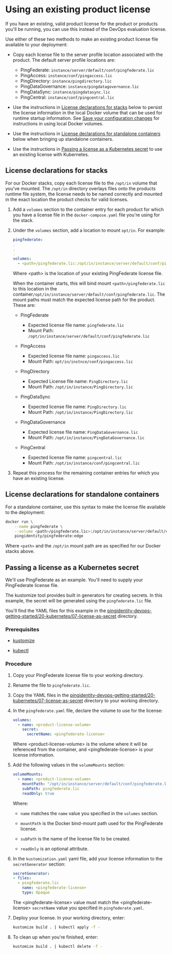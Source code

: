 # Using an existing product license

If you have an existing, valid product license for the product or products you'll be running, you can use this instead of the DevOps evaluation license. 

Use either of these two methods to make an existing product license file available to your deployment:

* Copy each license file to the server profile location associated with the product. The default server profile locations are:
  - PingFederate: `instance/server/default/conf/pingfederate.lic`
  - PingAccess: `instance/conf/pingaccess.lic`
  - PingDirectory: `instance/pingdirectory.lic`
  - PingDataGovernance: `instance/pingdatagovernance.lic`
  - PingDataSync: `instance/pingdatasync.lic`
  - PingCentral: `instance/conf/pingcentral.lic`

* Use the instructions in [License declarations for stacks](#stacksLic) below to persist the license information in the local Docker volume that can be used for runtime startup information. See [Save your configuration changes](saveConfigs.md) for instructions in using local Docker volumes.

* Use the instructions in [License declarations for standalone containers](#standaloneLic) below when bringing up standalone containers.

* Use the instructions in [Passing a license as a Kubernetes secret](#k8sLic) to use an existing license with Kubernetes.

<a name="stacksLic"></a>
## License declarations for stacks

For our Docker stacks, copy each license file to the `/opt/in` volume that you've mounted. The `/opt/in` directory overlays files onto the products runtime file system, the license needs to be named correctly and mounted in the exact location the product checks for valid licenses.

 1. Add a `volumes` section to the container entry for each product for which you have a license file in the `docker-compose.yaml` file you're using for the stack.
 2. Under the `volumes` section, add a location to mount `opt/in`. For example:

    ```yaml
    pingfederate:
    .
    .
    .
    volumes:
      - <path>/pingfederate.lic:/opt/in/instance/server/default/conf/pingfederate.lic
    ```

    Where \<path> is the location of your existing PingFederate license file.

    When the container starts, this will bind mount `<path>/pingfederate.lic` to this location in the container`/opt/in/instance/server/default/conf/pingfederate.lic`. The mount paths must match the expected license path for the product. These are:

    * PingFederate
      - Expected license file name: `pingfederate.lic`
      - Mount Path: `/opt/in/instance/server/default/conf/pingfederate.lic`

    * PingAccess
      - Expected license file name: `pingaccess.lic`
      - Mount Path: `opt/in/instnce/conf/pingaccess.lic`

    * PingDirectory
      - Expected License file name: `PingDirectory.lic`
      - Mount Path: `/opt/in/instance/PingDirectory.lic`

    * PingDataSync
      - Expected license file name: `PingDirectory.lic`
      - Mount Path: `/opt/in/instance/PingDirectory.lic`

    * PingDataGovernance
      - Expected license file name: `PingDataGovernance.lic`
      - Mount Path: `/opt/in/instance/PingDataGovernance.lic`

    * PingCentral
      - Expected license file name: `pingcentral.lic`
      - Mount Path: `/opt/in/instance/conf/pingcentral.lic`

 3. Repeat this process for the remaining container entries for which you have an existing license.

<a name="standaloneLic"></a>
## License declarations for standalone containers

For a standalone container, use this syntax to make the license file available to the deployment:

   ```bash
   docker run \
       --name pingfederate \
       --volume <path>/pingfederate.lic>:/opt/in/instance/server/default/conf/pingfederate.lic
       pingidentity/pingfederate:edge
   ```

   Where `<path>` and the `/opt/in` mount path are as specified for our Docker stacks above.

<a name="k8sLic"></a>
## Passing a license as a Kubernetes secret

We'll use PingFederate as an example. You'll need to supply your PingFederate license file.

The kustomize tool provides built in generators for creating secrets. In this example, the secret will be generated using the `pingfederate.lic` file.

You'll find the YAML files for this example in the [pingidentity-devops-getting-started/20-kubernetes/07-license-as-secret](../20-kubernetes/07-license-as-secret/) directory.

### Prerequisites

* [kustomize](https://kustomize.io/)

* [kubectl](https://kubernetes.io/docs/tasks/tools/install-kubectl/) 

### Procedure

1. Copy your PingFederate license file to your working directory.

2. Rename the file to `pingfederate.lic`.

3. Copy the YAML files in the [pingidentity-devops-getting-started/20-kubernetes/07-license-as-secret](../20-kubernetes/07-license-as-secret/) directory to your working directory. 

4. In the `pingfederate.yaml` file, declare the volume to use for the license: 
   
   ```yaml
   volumes:
     - name: <product-license-volume>
       secret:
         secretName: <pingfederate-license>
   ```   

   Where \<product-license-volume> is the volume where it will be referenced from the container, and \<pingfederate-license> is your license information. 

5. Add the following values in the `volumeMounts` section:

   ```yaml
   volumeMounts:
     - name: <product-license-volume>
       mountPath: "/opt/in/instance/server/default/conf/pingfederate.lic"
       subPath: pingfederate.lic
       readOnly: true
   ```

   Where:

     * `name` matches the `name` value you specified in the `volumes` section.
    
     * `mountPath` is the Docker bind-mount path used for the PingFederate license.
    
     * `subPath` is the name of the license file to be created.
    
     * `readOnly` is an optional attribute.

6. In the `kustomization.yaml` yaml file, add your license information to the `secretGenerator` section:

   ```yaml
   secretGenerator:
   - files:
     - pingfederate.lic
       name: <pingfederate-license>
       type: Opaque
   ```

   The \<pingfederate-license> value must match the \<pingfederate-license> `secretName` value you specified in `pingfederate.yaml`.

7. Deploy your license. In your working directory, enter:

   ```bash
   kustomize build . | kubectl apply -f -
   ```

8. To clean up when you're finished, enter:

   ```bash
   kustomize build . | kubectl delete -f -
   ```
